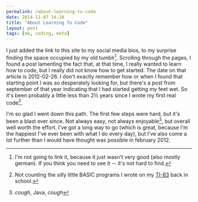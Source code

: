 ```yaml
---
permalink: /about-learning-to-code
date: 2014-11-07 14:20
title: "About Learning To Code"
layout: post
tags: [me, coding, meta]
---
```

I just added the link to this site to my social media bios, to my surprise finding the space occupied by my old tumblr[^1]. Scrolling through the pages, I found a post lamenting the fact that, at that time, I really wanted to learn how to code, but I really did not know how to get started. The date on that article is 2012-02-26. I don't exactly remember how or when I found that starting point I was so desperately looking for, but there's a post from september of that year indicating that I had started getting my feet wet. So it's been probably a little less than 2½ years since I wrote my first real code[^2].

I'm so glad I went down this path. The first few steps were hard, but it's been a blast ever since. Not always easy, not always enjoyable[^3], but overall well worth the effort. I've got a long way to go (which is great, because I'm the happiest I've ever been with what I do every day), but I've also come a lot further than I would have thought was possible in february 2012.

[^1]: I'm not going to link it, because it just wasn't very good (also mostly german). If you think you need to see it -- it's not hard to find.

[^2]: Not counting the silly little BASIC programs I wrote on my [TI-83](http://en.wikipedia.org/wiki/TI-83_series) back in school.

[^3]: *cough*, Java, *cough*
